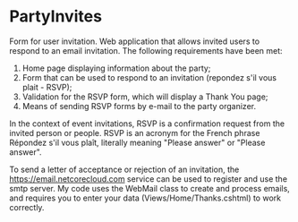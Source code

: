# PartyInvites
Form for user invitation.
Web application that allows invited users to respond to an email invitation.
The following requirements have been met:
1) Home page displaying information about the party;
2) Form that can be used to respond to an invitation (repondez s'il vous plait - RSVP);
3) Validation for the RSVP form, which will display a Thank You page;
4) Means of sending RSVP forms by e-mail to the party organizer.

In the context of event invitations, RSVP is a confirmation request from the invited person or people.
RSVP is an acronym for the French phrase Répondez s'il vous plaît, literally meaning "Please answer" or "Please answer".

To send a letter of acceptance or rejection of an invitation, the https://email.netcorecloud.com service can be used to register and use the smtp server.
My code uses the WebMail class to create and process emails, and requires you to enter your data (Views/Home/Thanks.cshtml) to work correctly.
